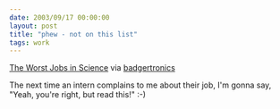 ```yaml
---
date: 2003/09/17 00:00:00
layout: post
title: "phew - not on this list"
tags: work
---
```


[The Worst Jobs in Science](http://www.popsci.com/popsci/science/41190b4511b84010vgnvcm1000004eecbccdrcrd.html) via [badgertronics](http://badgertronics.com/blog)

The next time an intern complains to me about their job, I'm gonna say, "Yeah, you're right, but read this!" :-)
